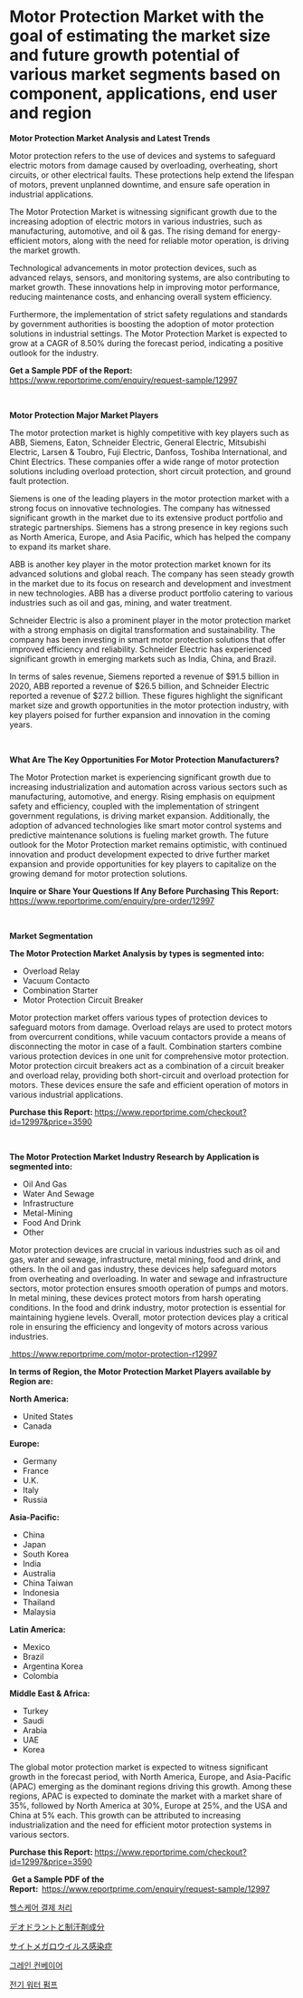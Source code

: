 <p><h1>Motor Protection Market with the goal of estimating the market size and future growth potential of various market segments based on component, applications, end user and region</h1></p><p><strong>Motor Protection Market Analysis and Latest Trends</strong></p>
<p><p>Motor protection refers to the use of devices and systems to safeguard electric motors from damage caused by overloading, overheating, short circuits, or other electrical faults. These protections help extend the lifespan of motors, prevent unplanned downtime, and ensure safe operation in industrial applications.</p><p>The Motor Protection Market is witnessing significant growth due to the increasing adoption of electric motors in various industries, such as manufacturing, automotive, and oil & gas. The rising demand for energy-efficient motors, along with the need for reliable motor operation, is driving the market growth.</p><p>Technological advancements in motor protection devices, such as advanced relays, sensors, and monitoring systems, are also contributing to market growth. These innovations help in improving motor performance, reducing maintenance costs, and enhancing overall system efficiency.</p><p>Furthermore, the implementation of strict safety regulations and standards by government authorities is boosting the adoption of motor protection solutions in industrial settings. The Motor Protection Market is expected to grow at a CAGR of 8.50% during the forecast period, indicating a positive outlook for the industry.</p></p>
<p><strong>Get a Sample PDF of the Report:&nbsp;</strong> <a href="https://www.reportprime.com/enquiry/request-sample/12997">https://www.reportprime.com/enquiry/request-sample/12997</a></p>
<p>&nbsp;</p>
<p><strong>Motor Protection Major Market Players</strong></p>
<p><p>The motor protection market is highly competitive with key players such as ABB, Siemens, Eaton, Schneider Electric, General Electric, Mitsubishi Electric, Larsen & Toubro, Fuji Electric, Danfoss, Toshiba International, and Chint Electrics. These companies offer a wide range of motor protection solutions including overload protection, short circuit protection, and ground fault protection.</p><p>Siemens is one of the leading players in the motor protection market with a strong focus on innovative technologies. The company has witnessed significant growth in the market due to its extensive product portfolio and strategic partnerships. Siemens has a strong presence in key regions such as North America, Europe, and Asia Pacific, which has helped the company to expand its market share.</p><p>ABB is another key player in the motor protection market known for its advanced solutions and global reach. The company has seen steady growth in the market due to its focus on research and development and investment in new technologies. ABB has a diverse product portfolio catering to various industries such as oil and gas, mining, and water treatment.</p><p>Schneider Electric is also a prominent player in the motor protection market with a strong emphasis on digital transformation and sustainability. The company has been investing in smart motor protection solutions that offer improved efficiency and reliability. Schneider Electric has experienced significant growth in emerging markets such as India, China, and Brazil.</p><p>In terms of sales revenue, Siemens reported a revenue of $91.5 billion in 2020, ABB reported a revenue of $26.5 billion, and Schneider Electric reported a revenue of $27.2 billion. These figures highlight the significant market size and growth opportunities in the motor protection industry, with key players poised for further expansion and innovation in the coming years.</p></p>
<p>&nbsp;</p>
<p><strong>What Are The Key Opportunities For Motor Protection Manufacturers?</strong></p>
<p><p>The Motor Protection market is experiencing significant growth due to increasing industrialization and automation across various sectors such as manufacturing, automotive, and energy. Rising emphasis on equipment safety and efficiency, coupled with the implementation of stringent government regulations, is driving market expansion. Additionally, the adoption of advanced technologies like smart motor control systems and predictive maintenance solutions is fueling market growth. The future outlook for the Motor Protection market remains optimistic, with continued innovation and product development expected to drive further market expansion and provide opportunities for key players to capitalize on the growing demand for motor protection solutions.</p></p>
<p><strong>Inquire or Share Your Questions If Any Before Purchasing This Report:</strong> <a href="https://www.reportprime.com/enquiry/pre-order/12997">https://www.reportprime.com/enquiry/pre-order/12997</a></p>
<p>&nbsp;</p>
<p><strong>Market Segmentation</strong></p>
<p><strong>The Motor Protection Market Analysis by types is segmented into:</strong></p>
<p><ul><li>Overload Relay</li><li>Vacuum Contacto</li><li>Combination Starter</li><li>Motor Protection Circuit Breaker</li></ul></p>
<p><p>Motor protection market offers various types of protection devices to safeguard motors from damage. Overload relays are used to protect motors from overcurrent conditions, while vacuum contactors provide a means of disconnecting the motor in case of a fault. Combination starters combine various protection devices in one unit for comprehensive motor protection. Motor protection circuit breakers act as a combination of a circuit breaker and overload relay, providing both short-circuit and overload protection for motors. These devices ensure the safe and efficient operation of motors in various industrial applications.</p></p>
<p><strong>Purchase this Report:&nbsp;</strong><a href="https://www.reportprime.com/checkout?id=12997&price=3590">https://www.reportprime.com/checkout?id=12997&price=3590</a></p>
<p>&nbsp;</p>
<p><strong>The Motor Protection Market Industry Research by Application is segmented into:</strong></p>
<p><ul><li>Oil And Gas</li><li>Water And Sewage</li><li>Infrastructure</li><li>Metal-Mining</li><li>Food And Drink</li><li>Other</li></ul></p>
<p><p>Motor protection devices are crucial in various industries such as oil and gas, water and sewage, infrastructure, metal mining, food and drink, and others. In the oil and gas industry, these devices help safeguard motors from overheating and overloading. In water and sewage and infrastructure sectors, motor protection ensures smooth operation of pumps and motors. In metal mining, these devices protect motors from harsh operating conditions. In the food and drink industry, motor protection is essential for maintaining hygiene levels. Overall, motor protection devices play a critical role in ensuring the efficiency and longevity of motors across various industries.</p></p>
<p><a href="https://www.reportprime.com/motor-protection-r12997">&nbsp;https://www.reportprime.com/motor-protection-r12997</a></p>
<p><strong>In terms of Region, the Motor Protection Market Players available by Region are:</strong></p>
<p>
    <p> <strong> North America: </strong>
        <ul>
            <li>United States</li>
            <li>Canada</li>
        </ul>
        </p> 
    <p> <strong> Europe: </strong>
        <ul>
            <li>Germany</li>
            <li>France</li>
            <li>U.K.</li>
            <li>Italy</li>
            <li>Russia</li>
        </ul>
        </p> 
    <p> <strong> Asia-Pacific: </strong>
        <ul>
            <li>China</li>
            <li>Japan</li>
            <li>South Korea</li>
            <li>India</li>
            <li>Australia</li>
            <li>China Taiwan</li>
            <li>Indonesia</li>
            <li>Thailand</li>
            <li>Malaysia</li>
        </ul>
        </p> 
    <p> <strong> Latin America: </strong>
        <ul>
            <li>Mexico</li>
            <li>Brazil</li>
            <li>Argentina Korea</li>
            <li>Colombia</li>
        </ul>
        </p> 
    <p> <strong> Middle East & Africa: </strong>
        <ul>
            <li>Turkey</li>
            <li>Saudi</li>
            <li>Arabia</li>
            <li>UAE</li>
            <li>Korea</li>
        </ul>
    </p>
    </p>
<p><p>The global motor protection market is expected to witness significant growth in the forecast period, with North America, Europe, and Asia-Pacific (APAC) emerging as the dominant regions driving this growth. Among these regions, APAC is expected to dominate the market with a market share of 35%, followed by North America at 30%, Europe at 25%, and the USA and China at 5% each. This growth can be attributed to increasing industrialization and the need for efficient motor protection systems in various sectors.</p></p>
<p><strong>Purchase this Report: </strong><a href="https://www.reportprime.com/checkout?id=12997&price=3590">https://www.reportprime.com/checkout?id=12997&price=3590</a></p>
<p>&nbsp;<strong>Get a Sample PDF of the Report:&nbsp;&nbsp;</strong><a href="https://www.reportprime.com/enquiry/request-sample/12997">https://www.reportprime.com/enquiry/request-sample/12997</a></p>
<p><strong></strong></p>
<p><p><a href="https://medium.com/@jordybecker/%EA%B1%B4%EA%B0%95%EA%B4%80%EB%A6%AC-%EA%B2%B0%EC%A0%9C%EC%B2%98%EB%A6%AC-%EC%8B%9C%EC%9E%A5-%EA%B7%9C%EB%AA%A8-cagr-%ED%8A%B8%EB%A0%8C%EB%93%9C-2024-2030-f52b35ed2abe">헬스케어 결제 처리</a></p><p><a href="https://medium.com/@slbola/%E6%B6%88%E8%87%AD%E5%89%A4%E3%81%A8%E5%88%B6%E6%B1%97%E5%89%A4%E3%81%AE%E6%88%90%E5%88%86%E5%B8%82%E5%A0%B4%E8%A6%8F%E6%A8%A1%E3%81%A8%E5%B8%82%E5%A0%B4%E5%8B%95%E5%90%91-%E5%AE%8C%E5%85%A8%E3%81%AA%E7%94%A3%E6%A5%AD%E6%A6%82%E8%A6%81-2024%E5%B9%B4%E3%81%8B%E3%82%892031%E5%B9%B4%E3%81%BE%E3%81%A7-a401111eadad">デオドラントと制汗剤成分</a></p><p><a href="https://medium.com/@rusty-marie2024/2024%E5%B9%B4%E3%81%8B%E3%82%892031%E5%B9%B4%E3%81%BE%E3%81%A7%E3%81%AE%E6%9C%9F%E9%96%93%E3%81%AE%E3%82%B5%E3%82%A4%E3%83%88%E3%83%A1%E3%82%AC%E3%83%AD%E3%82%A6%E3%82%A4%E3%83%AB%E3%82%B9%E6%84%9F%E6%9F%93%E7%97%87%E3%81%AE%E5%B8%82%E5%A0%B4%E5%88%86%E6%9E%90%E3%81%A8%E3%82%B5%E3%82%A4%E3%82%BA%E4%BA%88%E6%B8%AC-22e9bae77f43">サイトメガロウイルス感染症</a></p><p><a href="https://medium.com/@adonispellea2022/%EA%B3%A1%EB%AC%BC-%EC%BB%A8%EB%B2%A0%EC%9D%B4%EC%96%B4-%EC%8B%9C%EC%9E%A5%EC%9D%80-%EC%8B%9C%EC%9E%A5-%EC%A0%90%EC%9C%A0%EC%9C%A8-%EC%8B%9C%EC%9E%A5-%EB%8F%99%ED%96%A5-%EB%B0%8F-%EC%8B%9C%EC%9E%A5-%EC%84%B1%EC%9E%A5%EC%97%90-%EB%8C%80%ED%95%9C-%EC%A0%95%EB%B3%B4%EB%A5%BC-%EC%A0%9C%EA%B3%B5%ED%95%A9%EB%8B%88%EB%8B%A4-040dfc04f401">그레인 컨베이어</a></p><p><a href="https://github.com/wallacBahrtyinger567686/Market-Research-Report-List-1/blob/main/731857619220.md">전기 워터 펌프</a></p></p>